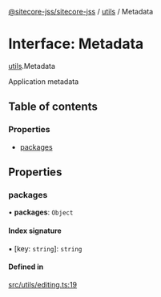 [@sitecore-jss/sitecore-jss](../README.md) / [utils](../modules/utils.md) / Metadata

# Interface: Metadata

[utils](../modules/utils.md).Metadata

Application metadata

## Table of contents

### Properties

- [packages](utils.Metadata.md#packages)

## Properties

### packages

• **packages**: `Object`

#### Index signature

▪ [key: `string`]: `string`

#### Defined in

[src/utils/editing.ts:19](https://github.com/Sitecore/jss/blob/9dbd8a53e/packages/sitecore-jss/src/utils/editing.ts#L19)
